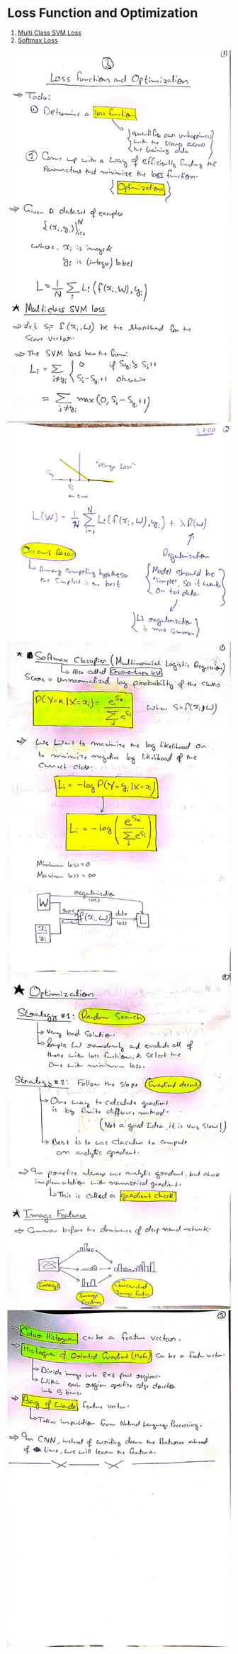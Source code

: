 # Loss Function and Optimization

1. [Multi Class SVM Loss](./1/README.md)
2. [Softmax Loss](./2/README.md)

![](./1.jpg)
![](./2.jpg)
![](./3.jpg)
![](./4.jpg)
![](./5.jpg)

